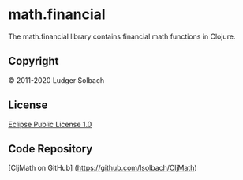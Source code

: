 math.financial
==============
The math.financial library contains financial math functions in Clojure.

Copyright
---------
© 2011-2020 Ludger Solbach

License
-------
[Eclipse Public License 1.0](http://www.eclipse.org/legal/epl-v10.html)

Code Repository
---------------
[CljMath on GitHub] (https://github.com/lsolbach/CljMath)


